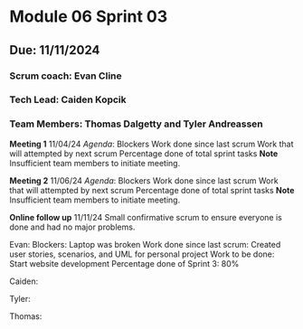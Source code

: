 # Module 06 Sprint 03

## Due: 11/11/2024

### Scrum coach: Evan Cline
### Tech Lead: Caiden Kopcik
### Team Members: Thomas Dalgetty and Tyler Andreassen


**Meeting 1** 11/04/24
*Agenda*:
Blockers
Work done since last scrum
Work that will attempted by next scrum
Percentage done of total sprint tasks
**Note** Insufficient team members to initiate meeting.


**Meeting 2** 11/06/24
*Agenda*:
Blockers
Work done since last scrum
Work that will attempted by next scrum
Percentage done of total sprint tasks
**Note** Insufficient team members to initiate meeting.

**Online follow up** 11/11/24
Small confirmative scrum to ensure everyone is done and had no major problems.

Evan: 
Blockers: Laptop was broken
Work done since last scrum: Created user stories, scenarios, and UML for personal project
Work to be done: Start website development
Percentage done of Sprint 3: 80%

Caiden:

Tyler:

Thomas:


